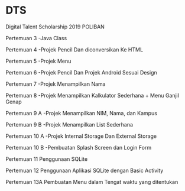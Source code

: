 # DTS
Digital Talent Scholarship 2019 POLIBAN

Pertemuan 3
-Java Class

Pertemuan 4
-Projek Pencil Dan diconversikan Ke HTML

Pertemuan 5
-Projek Menu

Pertemuan 6
-Projek Pencil Dan Projek Android Sesuai Design

Pertemuan 7
-Projek Menampilkan Nama

Pertemuan 8
-Projek Menampilkan Kalkulator Sederhana + Menu Ganjil Genap

Pertemuan 9 A
-Projek Menampilkan NIM, Nama, dan Kampus

Pertemuan 9 B
-Projek Menampilkan List Sederhana

Pertemuan 10 A
-Projek Internal Storage Dan External Storage

Pertemuan 10 B
-Pembuatan Splash Screen dan Login Form

Pertemuan 11
Penggunaan SQLite

Pertemuan 12
Penggunaan Aplikasi SQLite dengan Basic Activity

Pertemuan 13A
Pembuatan Menu dalam Tengat waktu yang ditentukan